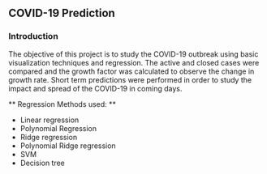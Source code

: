 ## COVID-19 Prediction

### Introduction
The objective of this project is to study the COVID-19 outbreak using basic visualization techniques and regression. The active and closed cases were compared and the growth factor was calculated to observe the change in growth rate. Short term predictions were performed in order to study the impact and spread of the COVID-19 in coming days.

** Regression Methods used: **

- Linear regression
- Polynomial Regression
- Ridge regression
- Polynomial Ridge regression
- SVM
- Decision tree

